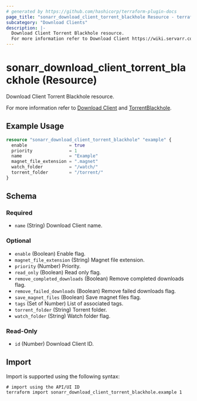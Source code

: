 ```yaml
---
# generated by https://github.com/hashicorp/terraform-plugin-docs
page_title: "sonarr_download_client_torrent_blackhole Resource - terraform-provider-sonarr"
subcategory: "Download Clients"
description: |-
  Download Client Torrent Blackhole resource.
  For more information refer to Download Client https://wiki.servarr.com/sonarr/settings#download-clients and TorrentBlackhole https://wiki.servarr.com/sonarr/supported#torrentblackhole.
---
```


# sonarr_download_client_torrent_blackhole (Resource)

<!-- subcategory:Download Clients -->Download Client Torrent Blackhole resource.
For more information refer to [Download Client](https://wiki.servarr.com/sonarr/settings#download-clients) and [TorrentBlackhole](https://wiki.servarr.com/sonarr/supported#torrentblackhole).

## Example Usage

```terraform
resource "sonarr_download_client_torrent_blackhole" "example" {
  enable                = true
  priority              = 1
  name                  = "Example"
  magnet_file_extension = ".magnet"
  watch_folder          = "/watch/"
  torrent_folder        = "/torrent/"
}
```

<!-- schema generated by tfplugindocs -->
## Schema

### Required

- `name` (String) Download Client name.

### Optional

- `enable` (Boolean) Enable flag.
- `magnet_file_extension` (String) Magnet file extension.
- `priority` (Number) Priority.
- `read_only` (Boolean) Read only flag.
- `remove_completed_downloads` (Boolean) Remove completed downloads flag.
- `remove_failed_downloads` (Boolean) Remove failed downloads flag.
- `save_magnet_files` (Boolean) Save magnet files flag.
- `tags` (Set of Number) List of associated tags.
- `torrent_folder` (String) Torrent folder.
- `watch_folder` (String) Watch folder flag.

### Read-Only

- `id` (Number) Download Client ID.

## Import

Import is supported using the following syntax:

```shell
# import using the API/UI ID
terraform import sonarr_download_client_torrent_blackhole.example 1
```
